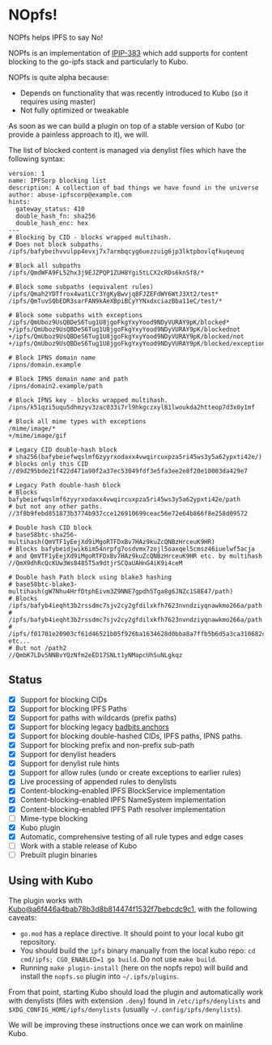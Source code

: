 # NOpfs!

NOPfs helps IPFS to say No!

NOPfs is an implementation of
[IPIP-383](https://github.com/ipfs/specs/pull/383) which add supports for
content blocking to the go-ipfs stack and particularly to Kubo.

NOPfs is quite alpha because:
  * Depends on functionality that was recently introduced to Kubo (so it requires using master)
  * Not fully optimized or tweakable

As soon as we can build a plugin on top of a stable version of Kubo (or
provide a painless approach to it), we will.

The list of blocked content is managed via denylist files which have the following syntax:

```
version: 1
name: IPFSorp blocking list
description: A collection of bad things we have found in the universe
author: abuse-ipfscorp@example.com
hints:
  gateway_status: 410
  double_hash_fn: sha256
  double_hash_enc: hex
---
# Blocking by CID - blocks wrapped multihash.
# Does not block subpaths.
/ipfs/bafybeihvvulpp4evxj7x7armbqcyg6uezzuig6jp3lktpbovlqfkuqeuoq

# Block all subpaths
/ipfs/QmdWFA9FL52hx3j9EJZPQP1ZUH8Ygi5tLCX2cRDs6knSf8/*

# Block some subpaths (equivalent rules)
/ipfs/Qmah2YDTfrox4watLCr3YgKyBwvjq8FJZEFdWY6WtJ3Xt2/test*
/ipfs/QmTuvSQbEDR3sarFAN9kAeXBpiBCyYYNxdxciazBba11eC/test/*

# Block some subpaths with exceptions
/ipfs/QmUboz9UsQBDeS6Tug1U8jgoFkgYxyYood9NDyVURAY9pK/blocked*
+/ipfs/QmUboz9UsQBDeS6Tug1U8jgoFkgYxyYood9NDyVURAY9pK/blockednot
+/ipfs/QmUboz9UsQBDeS6Tug1U8jgoFkgYxyYood9NDyVURAY9pK/blocked/not
+/ipfs/QmUboz9UsQBDeS6Tug1U8jgoFkgYxyYood9NDyVURAY9pK/blocked/exceptions*

# Block IPNS domain name
/ipns/domain.example

# Block IPNS domain name and path
/ipns/domain2.example/path

# Block IPNS key - blocks wrapped multihash.
/ipns/k51qzi5uqu5dhmzyv3zac033i7rl9hkgczxyl81lwoukda2htteop7d3x0y1mf

# Block all mime types with exceptions
/mime/image/*
+/mime/image/gif

# Legacy CID double-hash block
# sha256(bafybeiefwqslmf6zyyrxodaxx4vwqircuxpza5ri45ws3y5a62ypxti42e/)
# blocks only this CID
//d9d295bde21f422d471a90f2a37ec53049fdf3e5fa3ee2e8f20e10003da429e7

# Legacy Path double-hash block
# Blocks bafybeiefwqslmf6zyyrxodaxx4vwqircuxpza5ri45ws3y5a62ypxti42e/path
# but not any other paths.
//3f8b9febd851873b3774b937cce126910699ceac56e72e64b866f8e258d09572

# Double hash CID block
# base58btc-sha256-multihash(QmVTF1yEejXd9iMgoRTFDxBv7HAz9kuZcQNBzHrceuK9HR)
# Blocks bafybeidjwik6im54nrpfg7osdvmx7zojl5oaxqel5cmsz46iuelwf5acja
# and QmVTF1yEejXd9iMgoRTFDxBv7HAz9kuZcQNBzHrceuK9HR etc. by multihash
//QmX9dhRcQcKUw3Ws8485T5a9dtjrSCQaUAHnG4iK9i4ceM

# Double hash Path block using blake3 hashing
# base58btc-blake3-multihash(gW7Nhu4HrfDtphEivm3Z9NNE7gpdh5Tga8g6JNZc1S8E47/path)
# Blocks /ipfs/bafyb4ieqht3b2rssdmc7sjv2cy2gfdilxkfh7623nvndziyqnawkmo266a/path
# /ipfs/bafyb4ieqht3b2rssdmc7sjv2cy2gfdilxkfh7623nvndziyqnawkmo266a/path
# /ipfs/f01701e20903cf61d46521b05f926ba1634628d0bba8a7ffb5b6d5a3ca310682ca63b5ef0/path etc...
# But not /path2
//QmbK7LDv5NNBvYQzNfm2eED17SNLt1yNMapcUhSuNLgkqz
```

## Status

  - [x] Support for blocking CIDs
  - [x] Support for blocking IPFS Paths
  - [x] Support for paths with wildcards (prefix paths)
  - [x] Support for blocking legacy [badbits anchors](https://badbits.dwebops.pub/denylist.json)
  - [x] Support for blocking  double-hashed CIDs, IPFS paths, IPNS paths.
  - [x] Support for blocking prefix and non-prefix sub-path
  - [x] Support for denylist headers
  - [x] Support for denylist rule hints
  - [x] Support for allow rules (undo or create exceptions to earlier rules)
  - [x] Live processing of appended rules to denylists
  - [x] Content-blocking-enabled IPFS BlockService implementation
  - [x] Content-blocking-enabled IPFS NameSystem implementation
  - [x] Content-blocking-enabled IPFS Path resolver implementation
  - [ ] Mime-type blocking
  - [x] Kubo plugin
  - [x] Automatic, comprehensive testing of all rule types and edge cases
  - [ ] Work with a stable release of Kubo
  - [ ] Prebuilt plugin binaries

## Using with Kubo

The plugin works with [Kubo@a6f446a4bab78b3d8b814474f1532f7bebcdc9c1](https://github.com/ipfs/kubo/tree/a6f446a4bab78b3d8b814474f1532f7bebcdc9c1), with the following caveats:

  - `go.mod` has a replace directive. It should point to your local kubo git repository.
  - You should build the `ipfs` binary manually from the local kubo repo: `cd cmd/ipfs; CGO_ENABLED=1 go build`. Do not use `make build`.
  - Running `make plugin-install` (here on the nopfs repo) will build and install the `nopfs.so` plugin into `~/.ipfs/plugins`.

From that point, starting Kubo should load the plugin and automatically work with denylists (files with extension `.deny`) found in `/etc/ipfs/denylists` and `$XDG_CONFIG_HOME/ipfs/denylists` (usually `~/.config/ipfs/denylists`).

We will be improving these instructions once we can work on mainline Kubo.
